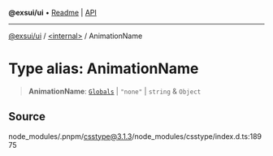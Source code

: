 **@exsui/ui** • [Readme](../../README.md) \| [API](../../globals.md)

***

[@exsui/ui](../../README.md) / [\<internal\>](../README.md) / AnimationName

# Type alias: AnimationName

> **AnimationName**: [`Globals`](Globals.md) \| `"none"` \| `string` & `Object`

## Source

node\_modules/.pnpm/csstype@3.1.3/node\_modules/csstype/index.d.ts:18975
